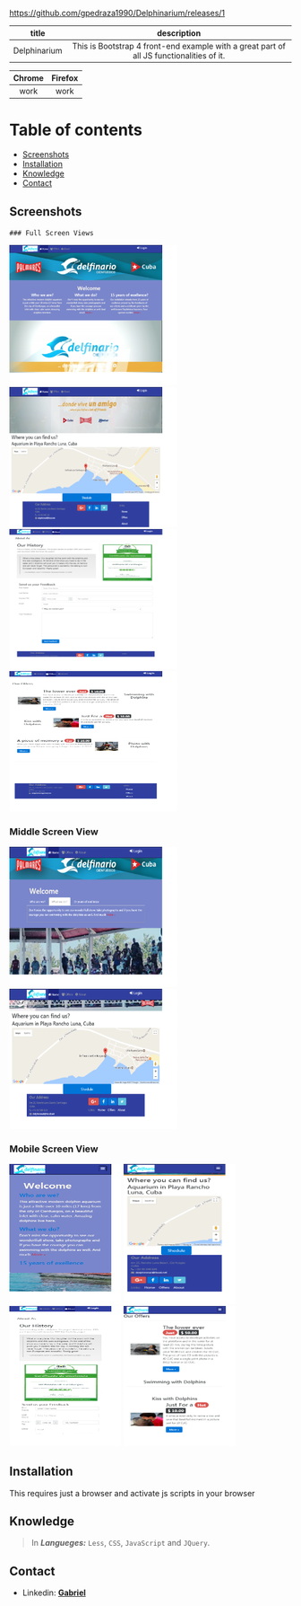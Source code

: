 
https://github.com/gpedraza1990/Delphinarium/releases/1

|**title**|**description**|
|:-:|:-:|
|Delphinarium|This is Bootstrap 4 front-end example with a great part of all JS functionalities of it.|


|**Chrome**|**Firefox**|
|:-:|:-:|
|work|work|

# Table of contents
* [Screenshots](#screenshots)
* [Installation](#installation)
* [Knowledge](#knowledge)
* [Contact](#contact)

## <a id="screenshots"></a>Screenshots 

	### Full Screen Views

<img src="Delphinarium/screenShots/HomeFullScreen.png" width="300" height="250"> <img src="Delphinarium/screenShots/HomeFullScreen2.png" width="300" height="250">
<img src="Delphinarium/screenShots/AboutFullScreen.png" width="300" height="250"> <img src="Delphinarium/screenShots/OffersFullScreen.png" width="300" height="250">

### Middle Screen View

<img src="Delphinarium/screenShots/HomeMiddleScreen.png" width="300" height="250"> <img src="Delphinarium/screenShots/HomeMiddleScreen2.png" width="300" height="250">

### Mobile Screen View

<img src="Delphinarium/screenShots/HomeMobileScreen.png" width="200" height="250"> <img src="Delphinarium/screenShots/HomeMobileScreen2.png" width="200" height="250">
<img src="Delphinarium/screenShots/AboutMobileScreen.png" width="200" height="250"> <img src="Delphinarium/screenShots/OffersMobileScreen.png" width="200" height="250">


## <a id="installation"></a>Installation
This requires just a browser and activate js scripts in your browser

## <a id="knowledge"></a>Knowledge

> In ***Langueges:*** `Less`, `CSS`, `JavaScript` and `JQuery`. 


## <a id="contact"></a>Contact

* Linkedin: [**Gabriel**](https://www.linkedin.com/in/gabriel-pedraza-b9b0a6b8/)

